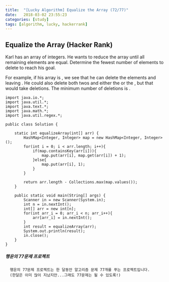 ```yaml
---
title:  "[Lucky Algorithm] Equalize the Array (72/77)"
date:   2018-03-02 23:55:23
categories: [study]
tags: [algorithm, lucky, hackerrank]
---
```

## Equalize the Array (Hacker Rank)
Karl has an array of integers. He wants to reduce the array until all remaining elements are equal. Determine the fewest number of elements to delete to reach his goal.

For example, if his array is , we see that he can delete the  elements  and  leaving . He could also delete both twos and either the  or the , but that would take  deletions. The minimum number of deletions is .

```
import java.io.*;
import java.util.*;
import java.text.*;
import java.math.*;
import java.util.regex.*;

public class Solution {

    static int equalizeArray(int[] arr) {
        HashMap<Integer, Integer> map = new HashMap<Integer, Integer>();
        for(int i = 0; i < arr.length; i++){
            if(map.containsKey(arr[i])){
                map.put(arr[i], map.get(arr[i]) + 1);
            }else{
                map.put(arr[i], 1);
            }
        }

        return arr.length - Collections.max(map.values());
    }

    public static void main(String[] args) {
        Scanner in = new Scanner(System.in);
        int n = in.nextInt();
        int[] arr = new int[n];
        for(int arr_i = 0; arr_i < n; arr_i++){
            arr[arr_i] = in.nextInt();
        }
        int result = equalizeArray(arr);
        System.out.println(result);
        in.close();
    }
}

```

##### 행운의 77문제 프로젝트
```
  행운의 77문제 프로젝트는 한 달동안 알고리즘 문제 77개를 푸는 프로젝트입니다.
  (한달은 이미 많이 지났지만...그래도 77문제는 될 수 있도록!)
```
